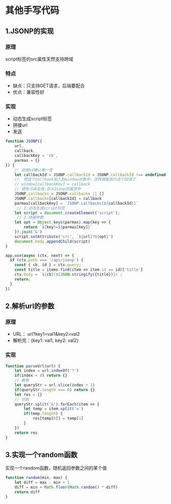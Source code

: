 # 其他手写代码
## 1.JSONP的实现
### 原理
script标签的src属性天然支持跨域
### 特点
- 缺点：只支持GET请求，后端要配合
- 优点：兼容性好
### 实现
- 动态生成script标签
- 拼接url
- 发送
``` js
function JSONP({
	url,
 	callback,
 	callbackKey = 'cb',
	parmas = {}
}) {
 	// 自增id确认唯一性
 	let callbackId = JSONP.callbackId = JSONP.callbackId !== undefined ? ++JSONP.callbackId : 1 =JSONP.callbackId++ || 0
 	//  把这个callback加入到window对象中，这样就能执行这个回调了
	// window[callbackKey] = callback
 	// 避免污染全局,存入Jsonp的属性中
	JSONP.callbacks = JSONP.callbacks || []
	JSONP.callbacks[callbackId] = callback
	parmas[callbackKey] = `JSONP.callbacks[${callbackId}]`
	 // 1.动态生成script标签
 	let script = document.createElement('script');
	 // 2.拼接参数
	let opt = Object.keys(parmas).map(key => {
		return `${key}=${parmas[key]}`
 	}).join('&')
	script.setAttribute('src', `${url}?${opt}`)
	document.body.appendChild(script)
}
```

```javascript
app.use(async (ctx, next) => {
  if (ctx.path === '/api/jsonp') {
    const { cb, id } = ctx.query;
    const title = items.find(item => item.id == id)['title']
    ctx.body = `${cb}(${JSON.stringify({title})})`;
    return;
  }
})
```

## 2.解析url的参数
### 原理
- URL： url?key1=val1&key2=val2
- 解析完：{key1: val1, key2: val2}

### 实现
``` js
function parseUrl(url) {
	let index = url.indexOf('?')
	if(index < 0) return {}
	// 截取
	let queryStr = url.slice(index + 1)
	if(queryStr.length === 0) return {}
	let res = {}
	// 切割
	queryStr.split('&').forEach(item => {
		let temp = item.split('=')
		if(temp.length) {
			res[temp[0]] = temp[1]
		}
	})
	return res
}
```

## 3.实现一个random函数
实现一个random函数，随机返回参数之间的某个值

``` js
function random(min, max) {
	let diff = max - min + 1
	diff = min + Math.floor(Math.random() * diff)
	return diff
}
```